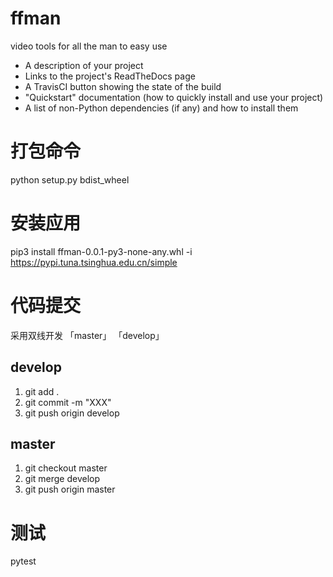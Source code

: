 # ffman
video tools for all the man to easy use

- A description of your project
- Links to the project's ReadTheDocs page
- A TravisCI button showing the state of the build
- "Quickstart" documentation (how to quickly install and use your project)
- A list of non-Python dependencies (if any) and how to install them

# 打包命令
python setup.py bdist_wheel

# 安装应用
pip3 install ffman-0.0.1-py3-none-any.whl -i https://pypi.tuna.tsinghua.edu.cn/simple

# 代码提交
采用双线开发 「master」 「develop」
## develop
  1. git add .
  2. git commit -m "XXX"
  3. git push origin develop

## master
  1. git checkout master
  2. git merge develop
  3. git push origin master

# 测试
pytest
